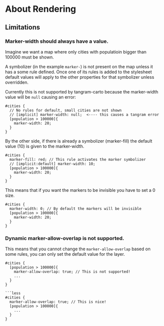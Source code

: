 # About Rendering

## Limitations

### Marker-width should always have a value.

Imagine we want a map where only cities with populatioin bigger than 100000 must be shown.

A symbolizer (in the example `marker-`) is not present on the map unless it has a some rule defined. Once one of its rules is added to the stylesheet default values will apply to the other properties for that symbolizer unless overridden.


Currently this is not supported by tangram-carto because the marker-width value will be `null` causing an error:
```less
#cities {
  // No rules for default, small cities are not shown
  // [implicit] marker-width: null;  <---- this causes a tangram error
  [population > 100000]{
    marker-width: 20;
  }
}
``` 


By the other side, if there is already a symbolizer (marker-fill) the default value (10) is given to the marker-width.
```less
#cities {
  marker-fill: red; // This rule activates the marker symbolizer
  // [implicit:default] marker-width: 10;
  [population > 100000]{
    marker-width: 20;
  }
}
``` 


This means that if you want the markers to be invisible you have to set a 0 size.
```less
#cities {
  marker-width: 0; // By default the markers will be invisible
  [population > 100000]{
    marker-width: 20;
  }
}
``` 

### Dynamic marker-allow-overlap is not supported.

This means that you cannot change the `marker-allow-overlap` based on some rules, you can only set the default value for the layer.

```less
#cities {
  [population > 100000]{
    marker-allow-overlap: true; // This is not supported!
    ...
  }
}

```less
#cities {
  marker-allow-overlap: true; // This is nice!
  [population > 100000]{
    ...
  }
}

